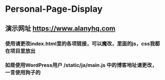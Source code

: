 # Personal-Page-Display
## 演示网址 https://www.alanyhq.com

### 使用请更改index.html里的各项链接，可以魔改，里面的js，css我都在项目里放出
### 如是使用WordPress用户 /static/ja/main.js 中的博客地址请更改，一言使用狗子的
